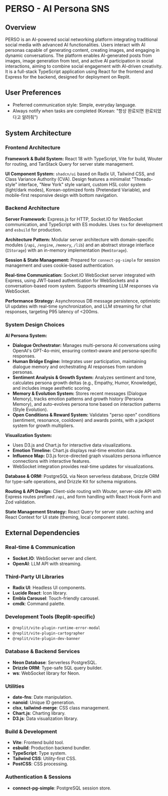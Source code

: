 # PERSO - AI Persona SNS

## Overview

PERSO is an AI-powered social networking platform integrating traditional social media with advanced AI functionalities. Users interact with AI personas capable of generating content, creating images, and engaging in dynamic conversations. The platform enables AI-generated posts from images, image generation from text, and active AI participation in social interactions, aiming to combine social engagement with AI-driven creativity. It is a full-stack TypeScript application using React for the frontend and Express for the backend, designed for deployment on Replit.

## User Preferences

- Preferred communication style: Simple, everyday language.
- Always notify when tasks are completed (Korean: "항상 완료되면 완료되었다고 알려줘")

## System Architecture

### Frontend Architecture

**Framework & Build System:** React 18 with TypeScript, Vite for build, Wouter for routing, and TanStack Query for server state management.

**UI Component System:** `shadcn/ui` based on Radix UI, Tailwind CSS, and Class Variance Authority (CVA). Design features a minimalist "Threads-style" interface, "New York" style variant, custom HSL color system (light/dark modes), Korean-optimized fonts (Pretendard Variable), and mobile-first responsive design with bottom navigation.

### Backend Architecture

**Server Framework:** Express.js for HTTP, Socket.IO for WebSocket communication, and TypeScript with ES modules. Uses `tsx` for development and `esbuild` for production.

**Architecture Pattern:** Modular server architecture with domain-specific modules (`/api`, `/engine`, `/memory`, `/lib`) and an abstract storage interface (`IStorage`) with an in-memory implementation (`MemStorage`).

**Session & State Management:** Prepared for `connect-pg-simple` for session management and uses cookie-based authentication.

**Real-time Communication:** Socket.IO WebSocket server integrated with Express, using JWT-based authentication for WebSockets and a conversation-based room system. Supports streaming LLM responses via WebSocket.

**Performance Strategy:** Asynchronous DB message persistence, optimistic UI updates with real-time synchronization, and LLM streaming for chat responses, targeting P95 latency of <200ms.

### System Design Choices

**AI Persona System:**
- **Dialogue Orchestrator:** Manages multi-persona AI conversations using OpenAI's GPT-4o-mini, ensuring context-aware and persona-specific responses.
- **Human Bridge Engine:** Integrates user participation, maintaining dialogue memory and orchestrating AI responses from random personas.
- **Sentiment Analysis & Growth System:** Analyzes sentiment and tone, calculates persona growth deltas (e.g., Empathy, Humor, Knowledge), and includes image aesthetic scoring.
- **Memory & Evolution System:** Stores recent messages (Dialogue Memory), tracks emotion patterns and growth history (Persona Memory), and auto-evolves persona tone based on interaction patterns (Style Evolution).
- **Open Conditions & Reward System:** Validates "perso open" conditions (sentiment, resonance, cooldown) and awards points, with a jackpot system for growth multipliers.

**Visualization System:**
- Uses D3.js and Chart.js for interactive data visualizations.
- **Emotion Timeline:** Chart.js displays real-time emotion data.
- **Influence Map:** D3.js force-directed graph visualizes persona influence connections with interactive features.
- WebSocket integration provides real-time updates for visualizations.

**Database & ORM:** PostgreSQL via Neon serverless database, Drizzle ORM for type-safe operations, and Drizzle Kit for schema migrations.

**Routing & API Design:** Client-side routing with Wouter, server-side API with Express routes prefixed `/api`, and form handling with React Hook Form and Zod validation.

**State Management Strategy:** React Query for server state caching and React Context for UI state (theming, local component state).

## External Dependencies

### Real-time & Communication
- **Socket.IO**: WebSocket server and client.
- **OpenAI**: LLM API with streaming.

### Third-Party UI Libraries
- **Radix UI**: Headless UI components.
- **Lucide React**: Icon library.
- **Embla Carousel**: Touch-friendly carousel.
- **cmdk**: Command palette.

### Development Tools (Replit-specific)
- `@replit/vite-plugin-runtime-error-modal`
- `@replit/vite-plugin-cartographer`
- `@replit/vite-plugin-dev-banner`

### Database & Backend Services
- **Neon Database**: Serverless PostgreSQL.
- **Drizzle ORM**: Type-safe SQL query builder.
- **ws**: WebSocket library for Neon.

### Utilities
- **date-fns**: Date manipulation.
- **nanoid**: Unique ID generation.
- **clsx**, **tailwind-merge**: CSS class management.
- **Chart.js**: Charting library.
- **D3.js**: Data visualization library.

### Build & Development
- **Vite**: Frontend build tool.
- **esbuild**: Production backend bundler.
- **TypeScript**: Type system.
- **Tailwind CSS**: Utility-first CSS.
- **PostCSS**: CSS processing.

### Authentication & Sessions
- **connect-pg-simple**: PostgreSQL session store.